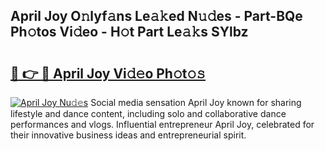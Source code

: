 ## April Joy O𝚗lyf𝚊ns Le𝚊𝚔ed N𝚞𝚍es - Part-BQe Ph𝚘tos Vi𝚍eo - H𝚘t Part Le𝚊𝚔s SYlbz

# <h2><a href="http://hf1j1v7.feru.top/?c=April+Joy">🔗 👉 🔴 April Joy Vi𝚍𝚎o Ph𝚘t𝚘𝚜</a></h2>

[![April Joy Nu𝚍𝚎s](https://i.imgur.com/0TWrTi3.gif)](http://hf1j1v7.feru.top/?c=April+Joy)
Social media sensation April Joy known for sharing lifestyle and dance content, including solo and collaborative dance performances and vlogs. Influential entrepreneur April Joy, celebrated for their innovative business ideas and entrepreneurial spirit. 
